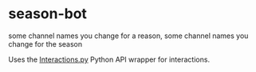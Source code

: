 # season-bot
some channel names you change for a reason, some channel names you change for the season

Uses the [Interactions.py](https://pypi.org/project/discord-py-interactions/) Python API wrapper for interactions.
